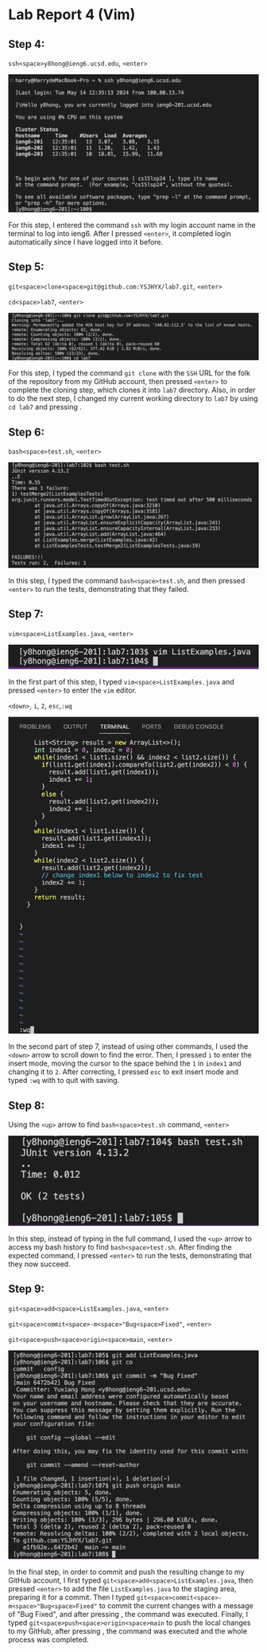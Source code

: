 # Lab Report 4 (Vim)

## Step 4:

`ssh<space>y8hong@ieng6.ucsd.edu`, `<enter>`

![Image](4.png)

For this step, I entered the command `ssh` with my login account name in the terminal to log into ieng6. After I pressed `<enter>`, it completed login automatically since I have logged into it before.

## Step 5:

`git<space>clone<space>git@github.com:YSJHYX/lab7.git`, `<enter>`

`cd<space>lab7`, `<enter>`

![Image](5.png)

For this step, I typed the command `git clone` with the `SSH` URL for the folk of the repository from my GitHub account, then pressed `<enter>` to complete the cloning step, which clones it into `lab7` directory. Also, in order to do the next step, I changed my current working directory to `lab7` by using `cd lab7` and pressing <enter>.

## Step 6:

`bash<space>test.sh`, `<enter>`

![Image](6.png)

In this step, I typed the command `bash<space>test.sh`, and then pressed `<enter>` to run the tests, demonstrating that they failed.

## Step 7:

`vim<space>ListExamples.java`, `<enter>`

![Image](7.png)

In the first part of this step, I typed `vim<space>ListExamples.java` and pressed `<enter>` to enter the `vim` editor.

`<down>`, `i`, `2`, `esc`,`:wq`

![Image](72.png)

In the second part of step 7, instead of using other commands, I used the `<down>` arrow to scroll down to find the error. Then, I pressed `i` to enter the insert mode, moving the cursor to the space behind the `1` in `index1` and changing it to `2`. After correcting, I pressed `esc` to exit insert mode and typed `:wq` with <enter> to quit with saving.

## Step 8:

Using the `<up>` arrow to find `bash<space>test.sh` command, `<enter>`

![Image](8.png)

In this step, instead of typing in the full command, I used the `<up>` arrow to access my bash history to find `bash<space>test.sh`. After finding the expected command, I pressed `<enter>` to run the tests, demonstrating that they now succeed.

## Step 9:

`git<space>add<space>ListExamples.java`, `<enter>`

`git<space>commit<space>-m<space>"Bug<space>Fixed"`, `<enter>`

`git<space>push<space>origin<space>main`, `<enter>`

![Image](9.png)

In the final step, in order to commit and push the resulting change to my GitHub account, I first typed `git<space>add<space>ListExamples.java`, then pressed `<enter>` to add the file `ListExamples.java` to the staging area, preparing it for a commit. Then I typed `git<space>commit<space>-m<space>"Bug<space>Fixed"` to commit the current changes with a message of "Bug Fixed", and after pressing <enter>, the command was executed. Finally, I typed `git<space>push<space>origin<space>main` to push the local changes to my GitHub, after pressing <enter>, the command was executed and the whole process was completed.
